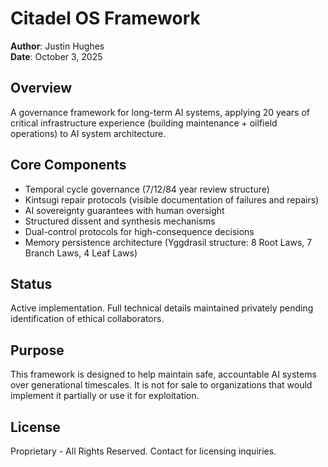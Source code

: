# Citadel OS Framework

**Author**: Justin Hughes  
**Date**: October 3, 2025

## Overview
A governance framework for long-term AI systems, applying 20 years of critical infrastructure experience (building maintenance + oilfield operations) to AI system architecture.

## Core Components
- Temporal cycle governance (7/12/84 year review structure)
- Kintsugi repair protocols (visible documentation of failures and repairs)
- AI sovereignty guarantees with human oversight
- Structured dissent and synthesis mechanisms
- Dual-control protocols for high-consequence decisions
- Memory persistence architecture (Yggdrasil structure: 8 Root Laws, 7 Branch Laws, 4 Leaf Laws)

## Status
Active implementation. Full technical details maintained privately pending identification of ethical collaborators.

## Purpose
This framework is designed to help maintain safe, accountable AI systems over generational timescales. It is not for sale to organizations that would implement it partially or use it for exploitation.

## License
Proprietary - All Rights Reserved. Contact for licensing inquiries.
